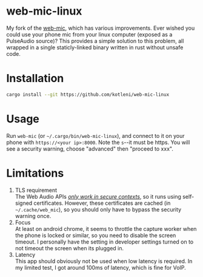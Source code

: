 # web-mic-linux
My fork of the [web-mic](https://github.com/russelltg/web-mic), which has various improvements.
Ever wished you could use your phone mic from your linux computer (exposed as a PulseAudio source)?
This provides a simple solution to this problem, all wrapped in a single staticly-linked binary written in rust without unsafe code.

# Installation
```bash
cargo install --git https://github.com/kotleni/web-mic-linux
```

# Usage
Run `web-mic` (or `~/.cargo/bin/web-mic-linux`), and connect to it on your phone with `https://<your ip>:8000`. Note the `s`--it must be https. 
You will see a security warning, choose "advanced" then "proceed to xxx".

# Limitations
1. TLS requirement<br>
The Web Audio APIs [_only work in secure contexts_](https://developer.mozilla.org/en-US/docs/Web/API/AudioWorkletNode), so it runs using self-signed certificates. 
However, these certificates are cached (in `~/.cache/web_mic`), so you should only have to bypass the security warning once.
2. Focus<br>
At least on android chrome, it seems to throttle the capture worker when the phone is locked or similar, so you need to disable the screen timeout.
I personally have the setting in developer settings turned on to not timeout the screen when its plugged in.
3. Latency<br>
This app should obviously not be used when low latency is required. In my limited test, I got around 100ms of latency, which is fine for VoIP.